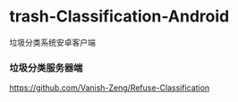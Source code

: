 # trash-Classification-Android
垃圾分类系统安卓客户端
### 垃圾分类服务器端
<https://github.com/Vanish-Zeng/Refuse-Classification>
